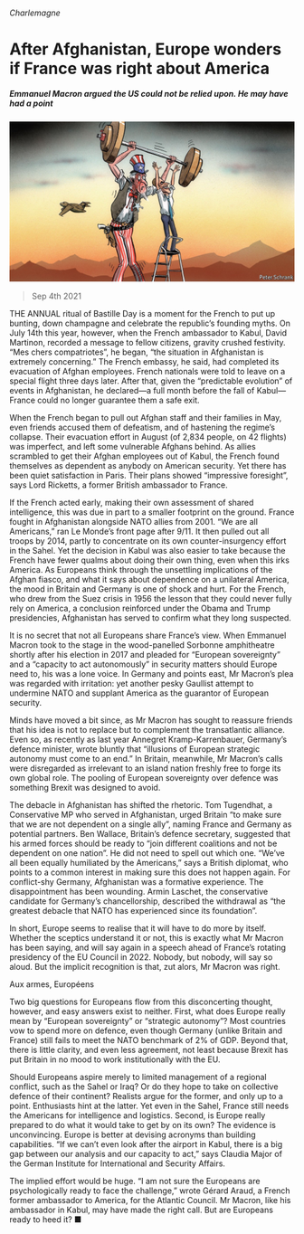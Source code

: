###### Charlemagne

# After Afghanistan, Europe wonders if France was right about America 

##### Emmanuel Macron argued the US could not be relied upon. He may have had a point 

![image](images/20210904_EUD000_1.jpg) 

> Sep 4th 2021 

THE ANNUAL ritual of Bastille Day is a moment for the French to put up bunting, down champagne and celebrate the republic’s founding myths. On July 14th this year, however, when the French ambassador to Kabul, David Martinon, recorded a message to fellow citizens, gravity crushed festivity. “Mes chers compatriotes”, he began, “the situation in Afghanistan is extremely concerning.” The French embassy, he said, had completed its evacuation of Afghan employees. French nationals were told to leave on a special flight three days later. After that, given the “predictable evolution” of events in Afghanistan, he declared—a full month before the fall of Kabul—France could no longer guarantee them a safe exit.

When the French began to pull out Afghan staff and their families in May, even friends accused them of defeatism, and of hastening the regime’s collapse. Their evacuation effort in August (of 2,834 people, on 42 flights) was imperfect, and left some vulnerable Afghans behind. As allies scrambled to get their Afghan employees out of Kabul, the French found themselves as dependent as anybody on American security. Yet there has been quiet satisfaction in Paris. Their plans showed “impressive foresight”, says Lord Ricketts, a former British ambassador to France.


If the French acted early, making their own assessment of shared intelligence, this was due in part to a smaller footprint on the ground. France fought in Afghanistan alongside NATO allies from 2001. “We are all Americans,” ran Le Monde’s front page after 9/11. It then pulled out all troops by 2014, partly to concentrate on its own counter-insurgency effort in the Sahel. Yet the decision in Kabul was also easier to take because the French have fewer qualms about doing their own thing, even when this irks America. As Europeans think through the unsettling implications of the Afghan fiasco, and what it says about dependence on a unilateral America, the mood in Britain and Germany is one of shock and hurt. For the French, who drew from the Suez crisis in 1956 the lesson that they could never fully rely on America, a conclusion reinforced under the Obama and Trump presidencies, Afghanistan has served to confirm what they long suspected.

It is no secret that not all Europeans share France’s view. When Emmanuel Macron took to the stage in the wood-panelled Sorbonne amphitheatre shortly after his election in 2017 and pleaded for “European sovereignty” and a “capacity to act autonomously” in security matters should Europe need to, his was a lone voice. In Germany and points east, Mr Macron’s plea was regarded with irritation: yet another pesky Gaullist attempt to undermine NATO and supplant America as the guarantor of European security.

Minds have moved a bit since, as Mr Macron has sought to reassure friends that his idea is not to replace but to complement the transatlantic alliance. Even so, as recently as last year Annegret Kramp-Karrenbauer, Germany’s defence minister, wrote bluntly that “illusions of European strategic autonomy must come to an end.” In Britain, meanwhile, Mr Macron’s calls were disregarded as irrelevant to an island nation freshly free to forge its own global role. The pooling of European sovereignty over defence was something Brexit was designed to avoid.

The debacle in Afghanistan has shifted the rhetoric. Tom Tugendhat, a Conservative MP who served in Afghanistan, urged Britain “to make sure that we are not dependent on a single ally”, naming France and Germany as potential partners. Ben Wallace, Britain’s defence secretary, suggested that his armed forces should be ready to “join different coalitions and not be dependent on one nation”. He did not need to spell out which one. “We’ve all been equally humiliated by the Americans,” says a British diplomat, who points to a common interest in making sure this does not happen again. For conflict-shy Germany, Afghanistan was a formative experience. The disappointment has been wounding. Armin Laschet, the conservative candidate for Germany’s chancellorship, described the withdrawal as “the greatest debacle that NATO has experienced since its foundation”.

In short, Europe seems to realise that it will have to do more by itself. Whether the sceptics understand it or not, this is exactly what Mr Macron has been saying, and will say again in a speech ahead of France’s rotating presidency of the EU Council in 2022. Nobody, but nobody, will say so aloud. But the implicit recognition is that, zut alors, Mr Macron was right.

Aux armes, Européens

Two big questions for Europeans flow from this disconcerting thought, however, and easy answers exist to neither. First, what does Europe really mean by “European sovereignty” or “strategic autonomy”? Most countries vow to spend more on defence, even though Germany (unlike Britain and France) still fails to meet the NATO benchmark of 2% of GDP. Beyond that, there is little clarity, and even less agreement, not least because Brexit has put Britain in no mood to work institutionally with the EU.

Should Europeans aspire merely to limited management of a regional conflict, such as the Sahel or Iraq? Or do they hope to take on collective defence of their continent? Realists argue for the former, and only up to a point. Enthusiasts hint at the latter. Yet even in the Sahel, France still needs the Americans for intelligence and logistics. Second, is Europe really prepared to do what it would take to get by on its own? The evidence is unconvincing. Europe is better at devising acronyms than building capabilities. “If we can’t even look after the airport in Kabul, there is a big gap between our analysis and our capacity to act,” says Claudia Major of the German Institute for International and Security Affairs.

The implied effort would be huge. “I am not sure the Europeans are psychologically ready to face the challenge,” wrote Gérard Araud, a French former ambassador to America, for the Atlantic Council. Mr Macron, like his ambassador in Kabul, may have made the right call. But are Europeans ready to heed it? ■

